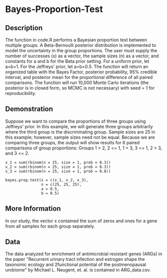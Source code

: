 # Bayes-Proportion-Test
## Description
The function in code.R performs a Bayesian proportion test between multiple groups.  A Beta-Bernoulli posterior distribution is implemented to model the uncertainty in the group proportions. The user must supply the number of successes (x) as a vector, the sample sizes (n) as a vector, and constants for a and b for the Beta prior setting. For a uniform prior, let a=b=1. For the Jeffreys' prior, let a=b=0.5. The function will return an organized table with the Bayes Factor, posterior probability, 95% credible interval, and posterior mean for the proportional difference of all paired comparisons.  The function will run 10,000 Monte Carlo iterations (the posterior is in closed form, so MCMC is not necessary) with seed = 1 for reproducibility.  

## Demonstration

Suppose we want to compare the proportions of three groups using Jeffreys' prior.  In this example, we will generate three groups arbitrarily where the third group is the discriminating group.  Sample sizes are 25 in this example; however, sample sizes need not be equal. Because we are comparing three groups, the output will show results for 6 paired comparisons of group proportions: Groups 1 > 2, 2 <= 1, 1 > 3, 3 <= 1, 2 > 3, and 3 <= 2.

```
x_1 = sum(rbinom(n = 25, size = 1, prob = 0.3))
x_2 = sum(rbinom(n = 25, size = 1, prob = 0.3))
x_3 = sum(rbinom(n = 25, size = 1, prob = 0.8))

bayes.prop.test(x = c(x_1, x_2, x_3),
                n = c(25, 25, 25),
                a = 0.5,
                b = 0.5)
```

## More Information

In our study, the vector x contained the sum of zeros and ones for a gene from all samples for each group separately.

## Data

The data analyzed for enrichment of antimicrobial resistant genes (ARGs) in the paper "Recurrent urinary tract infection and estrogen shape the taxonomic ecology and 2functional potential of the postmenopausal urobiome" by Michael L. Neugent, et. al. is contained in ARG_data.csv. 

